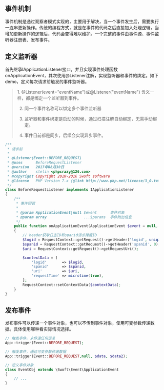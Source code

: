 ## 事件机制

事件机制是通过观察者模式实现的，主要用于解决，当一个事件发生后，需要执行一连串更新操作。传统的编程方式，就是在事件的代码之后直接加入处理逻辑，当增加更新操作的逻辑后，代码会变得难以维护。一个完整的事件由事件源、事件监听器注册表、发布事件。

## 定义监听器

首先继承IApplicationListener接口，并且实现事件处理函数onApplicationEvent，其次使用@Listener注解，实现监听器和事件的绑定。如下demo，定义每次请求前触发的事件监听器。

>  1. @Listener\(event="eventName"\)或@Listener\("eventName"\) 含义一样，都是绑定一个监听器到事件。
>
> 2. 同一个事件名称可以绑定多个事件监听器
>
> 3. 监听器和事件绑定是启动的时候，通过扫描注解自动绑定，无需手动绑定。
>
> 4. 事件目前都是同步，后续会实现异步事件。

```php
/**
 * 请求前
 *
 * @Listener(Event::BEFORE_REQUEST)
 * @uses      BeforeRequestListener
 * @version   2017年08月30日
 * @author    stelin <phpcrazy@126.com>
 * @copyright Copyright 2010-2016 Swoft software
 * @license   PHP Version 7.x {@link http://www.php.net/license/3_0.txt}
 */
class BeforeRequestListener implements IApplicationListener
{
    /**
     * 事件回调
     *
     * @param ApplicationEvent|null $event      事件对象
     * @param array                 ...$params  事件附加信息
     */
    public function onApplicationEvent(ApplicationEvent $event = null, ...$params)
    {
        // header获取日志ID和spanid请求跨度ID
        $logid = RequestContext::getRequest()->getHeader('logid', uniqid());
        $spanid = RequestContext::getRequest()->getHeader('spanid', 0);
        $uri = RequestContext::getRequest()->getRequestUri();

        $contextData = [
            'logid'       => $logid,
            'spanid'      => $spanid,
            'uri'         => $uri,
            'requestTime' => microtime(true),
        ];
        RequestContext::setContextData($contextData);
    }
}
```

## 发布事件

发布事件可以传递一个事件对象，也可以不传到事件对象，使用可变参数传递数据。具体使用哪种看实际情况选择。

```php
// 触发事件，未传递任何信息
App::trigger(Event::BEFORE_REQUEST);

// 触发事件，通过可变参数传递数据
App::trigger(Event::BEFORE_REQUEST,null, $data, $data2);

// 定义事件对象
class EventObj extends \Swoft\Event\ApplicationEvent
{
    // ...
}



```



